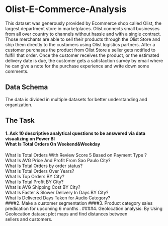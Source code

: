 # Olist-E-Commerce-Analysis

This dataset was generously provided by Ecommerce shop called Olist, the largest department store in marketplaces. Olist connects small businesses from all over country to channels without hassle and with a single contract. Those merchants are able to sell their products through the Olist Store and ship them directly to the customers using Olist logistics partners.  After a customer purchases the product from Olist Store a seller gets notified to fulfill that order. Once the customer receives the product, or the estimated delivery date is due, the customer gets a satisfaction survey by email where he can give a note for the purchase experience and write down some comments.
## Data Schema
The data is divided in multiple datasets for better understanding and organization. 

## The Task 
#### 1. Ask  10 descriptive analytical questions to be answered via data visualizing on Power BI <br />What Is Total Orders On Weekend&Weekday<br />
What Is Total Orders With Review Score 5 Based on Payment Type ?<br />
What Is AVG Price And Profit From Sao Paulo City?<br />
What Is Total Orders by order status?<br />
What Is Total Orders Over Years?<br />
What Is Top Orders BY City?<br />
What Is Total Profit BY City?<br />
What Is AVG Shipping Cost BY City?<br />
What Is Faster & Slower Delivery In Days BY City?<br />
What Is Delivered Days Taken for Audio Category?<br />
####2. Make a customer segmentation
####3. Product category sales predication for upcoming 6 months  .
####4. Geolocation analysis:  By Using Geolocation dataset  plot maps and find distances between sellers and customers.
